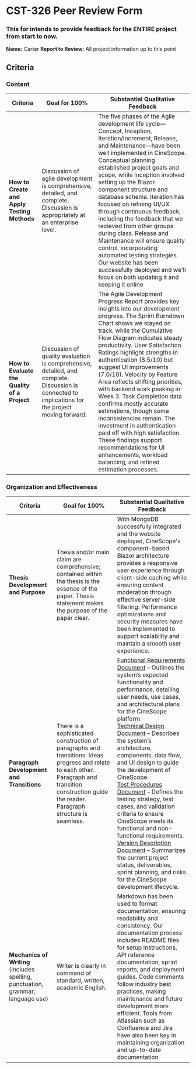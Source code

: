 # CST-326 Peer Review Form

### This for intends to provide feedback for the ENTIRE project from start to now. 

**Name:** Carter **Report to Review:** All project information up to this point

## Criteria

### Content

| Criteria | Goal for 100% | Substantial Qualitative Feedback |
|----------|---------------|--------------------------------|
| **How to Create and Apply Testing Methods** | Discussion of agile development is comprehensive, detailed, and complete. Discussion is appropriately at an enterprise level. | The five phases of the Agile development life cycle—Concept, Inception, Iteration/Increment, Release, and Maintenance—have been well implemented in CineScope. Conceptual planning established project goals and scope, while Inception involved setting up the Blazor component structure and database schema. Iteration has focused on refining UI/UX through continuous feedback, including the feedback that we recieved from other groups during class. Release and Maintenance will ensure quality control, incorporating automated testing strategies. Our website has been successfully deployed and we'll focus on both updating it and keeping it online|
| **How to Evaluate the Quality of a Project** | Discussion of quality evaluation is comprehensive, detailed, and complete. Discussion is connected to implications for the project moving forward. | The Agile Development Progress Report provides key insights into our development progress. The Sprint Burndown Chart shows we stayed on track, while the Cumulative Flow Diagram indicates steady productivity. User Satisfaction Ratings highlight strengths in authentication (8.5/10) but suggest UI improvements (7.0/10). Velocity by Feature Area reflects shifting priorities, with backend work peaking in Week 3. Task Completion data confirms mostly accurate estimations, though some inconsistencies remain. The investment in authentication paid off with high satisfaction. These findings support recommendations for UI enhancements, workload balancing, and refined estimation processes.|

### Organization and Effectiveness

| Criteria | Goal for 100% | Substantial Qualitative Feedback |
|----------|---------------|--------------------------------|
| **Thesis Development and Purpose** | Thesis and/or main claim are comprehensive; contained within the thesis is the essence of the paper. Thesis statement makes the purpose of the paper clear. |With MongoDB successfully integrated and the website deployed, CineScope's component-based Blazor architecture provides a responsive user experience through client-side caching while ensuring content moderation through effective server-side filtering. Performance optimizations and security measures have been implemented to support scalability and maintain a smooth user experience.|
| **Paragraph Development and Transitions** | There is a sophisticated construction of paragraphs and transitions. Ideas progress and relate to each other. Paragraph and transition construction guide the reader. Paragraph structure is seamless. | [Functional Requirements Document](https://github.com/omniV1/CineScope/edit/main/Documents/FinalPeerReviewForm.md) – Outlines the system’s expected functionality and performance, detailing user needs, use cases, and architectural plans for the CineScope platform.<br>[Technical Design Document](https://github.com/omniV1/CineScope/edit/main/Documents/FinalPeerReviewForm.md) – Describes the system’s architecture, components, data flow, and UI design to guide the development of CineScope.<br>[Test Procedures Document](https://github.com/omniV1/CineScope/edit/main/Documents/FinalPeerReviewForm.md) – Defines the testing strategy, test cases, and validation criteria to ensure CineScope meets its functional and non-functional requirements.<br>[Version Description Document](https://github.com/omniV1/CineScope/edit/main/Documents/FinalPeerReviewForm.md) – Summarizes the current project status, deliverables, sprint planning, and risks for the CineScope development lifecycle. |
| **Mechanics of Writing** (includes spelling, punctuation, grammar, language use) | Writer is clearly in command of standard, written, academic English. | Markdown has been used to format documentation, ensuring readability and consistency. Our documentation process includes README files for setup instructions, API reference documentation, sprint reports, and deployment guides. Code comments follow industry best practices, making maintenance and future development more efficient. Tools from Atlassian such as Confluence and Jira have also been key in maintaining organization and up-to-date documentation |

